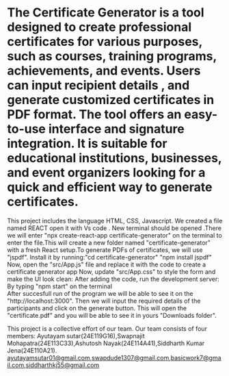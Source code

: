 # The Certificate Generator is a tool designed to create professional certificates for various purposes, such as courses, training programs, achievements, and events. Users can input recipient details , and generate customized certificates in PDF format. The tool offers an easy-to-use interface and signature integration. It is suitable for educational institutions, businesses, and event organizers looking for a quick and efficient way to generate certificates.
This project includes the language HTML, CSS, Javascript.
 We created a file named REACT open it with Vs code . New terminal should be opened .There we will enter "npx create-react-app certificate-generator" on the terminal to enter the file.This will create a new folder named "certificate-generator" with a fresh React setup.To generate PDFs of certificates, we will use "jspdf". Install it by running:"cd certificate-generator" 
          "npm install jspdf" 
Now, open the "src/App.js" file and replace it with the code to create a certificate generator app Now, update "src/App.css" to style the form and make the UI look clean: After adding the code, run the development server: By typing "npm start" on the terminal  
After succesfull run of the program we will be able to see it on the "http://localhost:3000".
Then we will input the required details of the participants and click on the generate button.
This will open the "certificate.pdf" and you will be able to see it in yours "Downloads folder".

This project is a collective effort of our team.
Our team consists of four members: Ayutayam sutar(24E119G16),Swapnajit Mohapatra(24E113C33),Ashutosh Nayak(24E114A41),Siddharth Kumar Jena(24E110A21).
<ayutayamsutar01@gmail.com>,<swapdude1307@gmail.com>,<basicwork7@gmail.com>,<siddharthkj55@gmail.com>
